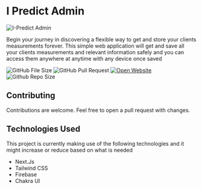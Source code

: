 # I Predict Admin

![I-Predict Admin](https://raw.githubusercontent.com/hokagedemehin/tailorsdb/main/public/logo/ipredict.png "Website Image" )

Begin your journey in discovering a flexible way to get and store your clients measurements forever. This simple web application will get and save all your clients measurements and relevant information safely and you can access them anywhere at anytime with any device once saved

 ![GitHub File Size](https://img.shields.io/github/languages/code-size/hokageDemehin/iPredictAdmin)  ![GitHub Pull Request](https://img.shields.io/github/issues-pr-closed/hokageDemehin/iPredictAdmin) [![Open Website](https://img.shields.io/website?up_message=online&url=https%3A%2F%2Fipredictadmin.vercel.app)](https://ipredictadmin.vercel.app/)![Github Repo Size](https://img.shields.io/github/repo-size/hokagedemehin/iPredictAdmin)
## Contributing

Contributions are welcome. Feel free to open a pull request with changes. 

## Technologies Used
This project is currently making use of the following technologies and it might increase or reduce based on what is needed

- Next.Js
- Tailwind CSS
- Firebase
- Chakra UI